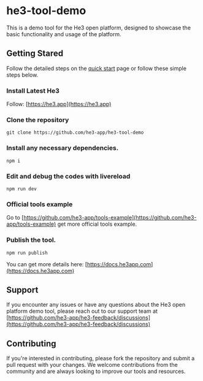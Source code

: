 # he3-tool-demo

This is a demo tool for the He3 open platform, designed to showcase the basic functionality and usage of the platform.

## Getting Stared

Follow the detailed steps on the [quick start](https://docs.he3app.com) page or follow these simple steps below.

### Install Latest He3

Follow: [https://he3.app](https://he3.app)

### Clone the repository

```
git clone https://github.com/he3-app/he3-tool-demo
```

### Install any necessary dependencies.

```
npm i
```

### Edit and debug the codes with livereload

```
npm run dev
```

### Official tools example

Go to [https://github.com/he3-app/tools-example](https://github.com/he3-app/tools-example) get more official tools example.

### Publish the tool.

```
npm run publish
```

You can get more details here: [https://docs.he3app.com](https://docs.he3app.com)

## Support

If you encounter any issues or have any questions about the He3 open platform demo tool, please reach out to our support team at [https://github.com/he3-app/he3-feedback/discussions](https://github.com/he3-app/he3-feedback/discussions)

## Contributing

If you're interested in contributing, please fork the repository and submit a pull request with your changes. We welcome contributions from the community and are always looking to improve our tools and resources.
